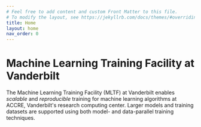 ```yaml
---
# Feel free to add content and custom Front Matter to this file.
# To modify the layout, see https://jekyllrb.com/docs/themes/#overriding-theme-defaults
title: Home
layout: home
nav_order: 0
---
```


Machine Learning Training Facility at Vanderbilt
================================================
The Machine Learning Training Facility (MLTF) at Vanderbilt enables
_scalable_ and _reproducible_ training for machine learning algorithms
at ACCRE, Vanderbilt's research computing center. Larger models and training
datasets are supported using both model- and data-parallel training techniques.
